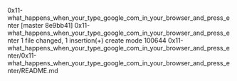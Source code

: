 0x11-what_happens_when_your_type_google_com_in_your_browser_and_press_enter
[master 8e9bb41] 0x11-what_happens_when_your_type_google_com_in_your_browser_and_press_enter
 1 file changed, 1 insertion(+)
 create mode 100644 0x11-what_happens_when_your_type_google_com_in_your_browser_and_press_enter/0x11-what_happens_when_your_type_google_com_in_your_browser_and_press_enter/README.md
